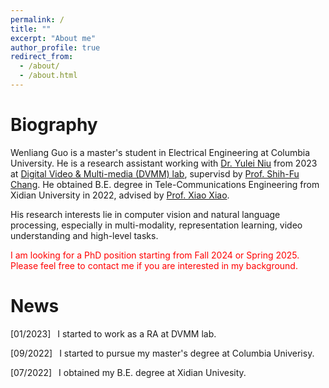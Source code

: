 ```yaml
---
permalink: /
title: ""
excerpt: "About me"
author_profile: true
redirect_from: 
  - /about/
  - /about.html
---
```


# Biography
Wenliang Guo is a master's student in Electrical Engineering at Columbia University. He is a research assistant working with [Dr. Yulei Niu](https://yuleiniu.github.io) from 2023 at [Digital Video & Multi-media (DVMM) lab](https://www.ee.columbia.edu/ln/dvmm/), supervisd by [Prof. Shih-Fu Chang](https://www.ee.columbia.edu/~sfchang/). He obtained B.E. degree in Tele-Communications Engineering from Xidian University in 2022, advised by [Prof. Xiao Xiao](https://faculty.xidian.edu.cn/XX1/zh_CN/index.htm). 

His research interests lie in computer vision and natural language processing, especially in multi-modality, representation learning, video understanding and high-level tasks.

<font color=red> I am looking for a PhD position starting from Fall 2024 or Spring 2025. Please feel free to contact me if you are interested in my background.</font>
&nbsp;

# News

[01/2023] &ensp;I started to work as a RA at DVMM lab.

[09/2022] &ensp;I started to pursue my master's degree at Columbia Univerisy.

[07/2022] &ensp;I obtained my B.E. degree at Xidian Univesity. 